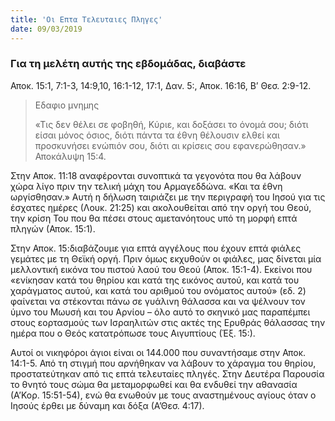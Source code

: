 ```yaml
---
title: 'Οι Επτα Τελευταιες Πληγες'
date: 09/03/2019
---
```


### Για τη μελέτη αυτής της εβδομάδας, διαβάστε
Αποκ. 15:1, 7:1-3, 14:9,10, 16:1-12, 17:1, Δαν. 5:, Αποκ. 16:16, Β’ Θεσ. 2:9-12.

> <p>Εδαφιο μνημης</p>
> «Τις δεν θέλει σε φοβηθή, Κύριε, και δοξάσει το όνομά σου; διότι είσαι μόνος όσιος, διότι πάντα τα έθνη θέλουσιν ελθεί και προσκυνήσει ενώπιόν σου, διότι αι κρίσεις σου εφανερώθησαν.» Αποκάλυψη 15:4.

Στην Αποκ. 11:18 αναφέρονται συνοπτικά τα γεγονότα που θα λάβουν χώρα λίγο πριν την τελική μάχη του Αρμαγεδδώνα. «Και τα έθνη ωργίσθησαν.» Αυτή η δήλωση ταιριάζει με την περιγραφή του Ιησού για τις έσχατες ημέρες (Λουκ. 21:25) και ακολουθείται από την οργή του Θεού, την κρίση Του που θα πέσει στους αμετανόητους υπό τη μορφή επτά πληγών (Αποκ. 15:1).

Στην Αποκ. 15:διαβάζουμε για επτά αγγέλους που έχουν επτά φιάλες γεμάτες με τη Θεϊκή οργή. Πριν όμως εκχυθούν οι φιάλες, μας δίνεται μία μελλοντική εικόνα του πιστού λαού του Θεού (Αποκ. 15:1-4). Εκείνοι που «ενίκησαν κατά του θηρίου και κατά της εικόνος αυτού, και κατά του χαράγματος αυτού, και κατά του αριθμού του ονόματος αυτού» (εδ. 2) φαίνεται να στέκονται πάνω σε γυάλινη θάλασσα και να ψέλνουν τον ύμνο του Μωυσή και του Αρνίου – όλο αυτό το σκηνικό μας παραπέμπει στους εορτασμούς των Ισραηλιτών στις ακτές της Ερυθράς θάλασσας την ημέρα που ο Θεός κατατρόπωσε τους Αιγυπτίους (Έξ. 15:).

Αυτοί οι νικηφόροι άγιοι είναι οι 144.000 που συναντήσαμε στην Αποκ. 14:1-5. Από τη στιγμή που αρνήθηκαν να λάβουν το χάραγμα του θηρίου, προστατεύτηκαν από τις επτά τελευταίες πληγές. Στην Δευτέρα Παρουσία το θνητό τους σώμα θα μεταμορφωθεί και θα ενδυθεί την αθανασία (Α’Κορ. 15:51-54), ενώ θα ενωθούν με τους αναστημένους αγίους όταν ο Ιησούς έρθει με δύναμη και δόξα (Α’Θεσ. 4:17).